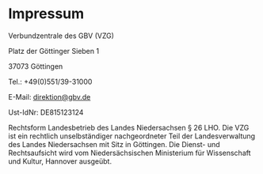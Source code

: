 # Impressum

Verbundzentrale des GBV (VZG)

Platz der Göttinger Sieben 1

37073 Göttingen

Tel.: +49(0)551/39-31000

E-Mail:	direktion@gbv.de

Ust-IdNr: DE815123124

Rechtsform
Landesbetrieb des Landes Niedersachsen § 26 LHO. Die VZG ist ein rechtlich unselbständiger nachgeordneter Teil der Landesverwaltung des Landes Niedersachsen mit Sitz in Göttingen. Die Dienst- und Rechtsaufsicht wird vom Niedersächsischen Ministerium für Wissenschaft und Kultur, Hannover ausgeübt.
